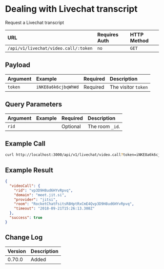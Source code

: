 # Dealing with Livechat transcript

Request a Livechat transcript

| URL                                      | Requires Auth | HTTP Method |
| :--------------------------------------- | :------------ | :---------- |
| `/api/v1/livechat/video.call/:token`     | `no`          | `GET`       |

## Payload

| Argument | Example             | Required | Description                      |
| :------- | :------------------ | :------- | :------------------------------- |
| `token`  | `iNKE8a6k6cjbqWhWd` | Required | The visitor `token`              |

## Query Parameters

| Argument | Example             | Required | Description                      |
| :------- | :------------------ | :------- | :------------------------------- |
| `rid`    |                     | Optional | The room `_id`.                  |

## Example Call

```bash
curl http://localhost:3000/api/v1/livechat/video.call?token=iNKE8a6k6cjbqWhWd
```

## Example Result

```json
{
  "videoCall": {
    "rid": "vp3D9H8ud6HYvRpvq",
    "domain": "meet.jit.si",
    "provider": "jitsi",
    "room": "RocketChatFsitsR8HptRxCmE4Qvp3D9H8ud6HYvRpvq",
    "timeout": "2018-09-21T15:26:13.308Z"
  },
  "success": true
}
```

## Change Log

| Version | Description |
| :------ | :---------- |
| 0.70.0  | Added       |
